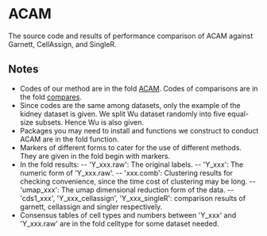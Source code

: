 # ACAM

The source code and results of performance comparison of ACAM against Garnett, CellAssign, and SingleR.

## Notes

- Codes of our method are in the fold [ACAM](./ACAM/). Codes of comparisons are in the fold [compares](./compares/). 
- Since codes are the same among datasets, only the example of the kidney dataset is given. We split Wu dataset randomly into five equal-size subsets. Hence Wu is also given.
- Packages you may need to install and functions we construct to conduct ACAM are in the fold function.
- Markers of different forms to cater for the use of different methods. They are given in the fold begin with markers.
- In the fold results:
-- 'Y_xxx.raw': The original labels.
-- 'Y_xxx': The numeric form of 'Y_xxx.raw'.
-- 'xxx.comb': Clustering results for checking convenience, since the time cost of clustering may be long.
-- 'umap_xxx': The umap dimensional reduction form of the data.
-- 'cds1_xxx', 'Y_xxx_cellassign', 'Y_xxx_singleR': comparison results of garnett, cellassign and singler respectively.
- Consensus tables of cell types and numbers between 'Y_xxx' and 'Y_xxx.raw' are in the fold celltype for some dataset needed.
